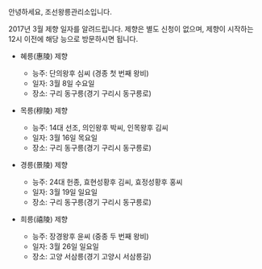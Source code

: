 안녕하세요, 조선왕릉관리소입니다.

2017년 3월 제향 일자를 알려드립니다. 제향은 별도 신청이 없으며, 제향이 시작하는 12시 이전에 해당 능으로 방문하시면 됩니다.

- 혜릉(惠陵) 제향
  - 능주: 단의왕후 심씨 (경종 첫 번째 왕비)
  - 일자: 3월 8일 수요일
  - 장소: 구리 동구릉(경기 구리시 동구릉로)

- 목릉(穆陵) 제향
  - 능주: 14대 선조, 의인왕후 박씨, 인목왕후 김씨
  - 일자: 3월 16일 목요일
  - 장소: 구리 동구릉(경기 구리시 동구릉로)

- 경릉(景陵) 제향
  - 능주: 24대 헌종, 효현성황후 김씨, 효정성황후 홍씨
  - 일자: 3월 19일 일요일
  - 장소: 구리 동구릉(경기 구리시 동구릉로)

- 희릉(禧陵) 제향
  - 능주: 장경왕후 윤씨 (중종 두 번째 왕비)
  - 일자: 3월 26일 일요일
  - 장소: 고양 서삼릉(경기 고양시 서삼릉길)